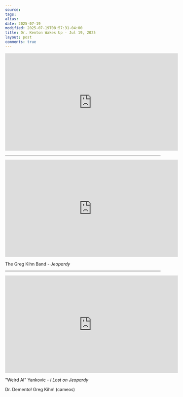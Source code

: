 ```yaml
---
source:
tags:
alias:
date: 2025-07-19
modified: 2025-07-19T08:57:31-04:00
title: Dr. Kenton Wakes Up - Jul 19, 2025
layout: post
comments: true
---
```


  

<iframe width="560" height="315" src="https://www.youtube.com/embed/ibVPOCNYkKI" title="YouTube video player" frameborder="0" allow="accelerometer; autoplay; clipboard-write; encrypted-media; gyroscope; picture-in-picture; web-share" allowfullscreen></iframe>

---

<iframe width="560" height="315" src="https://www.youtube.com/embed/XJCWdqZ0RSg?si=10iDsnt4XrpGJSus" title="YouTube video player" frameborder="0" allow="accelerometer; autoplay; clipboard-write; encrypted-media; gyroscope; picture-in-picture; web-share" referrerpolicy="strict-origin-when-cross-origin" allowfullscreen></iframe>

The Greg Kihn Band - *Jeopardy*

---

<iframe width="560" height="315" src="https://www.youtube.com/embed/BvUZijEuNDQ?si=a2GZZdeSy7OZEjWv" title="YouTube video player" frameborder="0" allow="accelerometer; autoplay; clipboard-write; encrypted-media; gyroscope; picture-in-picture; web-share" referrerpolicy="strict-origin-when-cross-origin" allowfullscreen></iframe>

"Weird Al" Yankovic - *I Lost on Jeopardy*

Dr. Demento! Greg Kihn! (cameos)